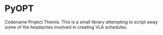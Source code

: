 # PyOPT
Codename Project Themis. This is a small library attempting to script away some of the headaches involved in creating VLA schedules.
